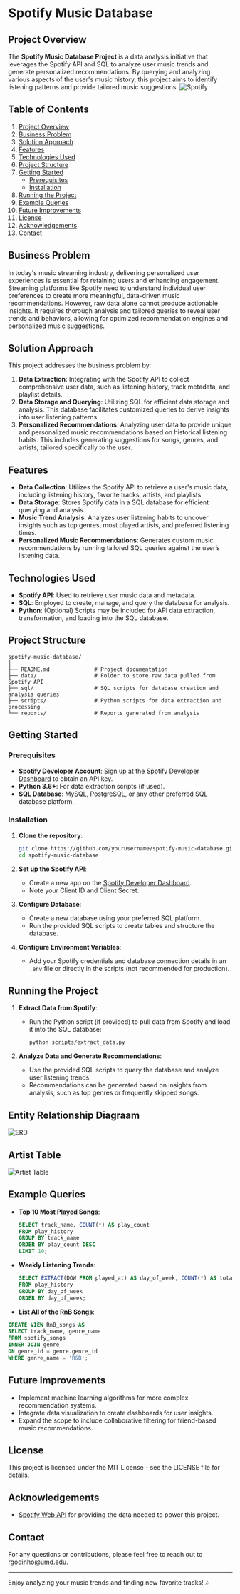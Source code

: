 
# Spotify Music Database

## Project Overview
The **Spotify Music Database Project** is a data analysis initiative that leverages the Spotify API and SQL to analyze user music trends and generate personalized recommendations. By querying and analyzing various aspects of the user's music history, this project aims to identify listening patterns and provide tailored music suggestions.
![Spotify](https://github.com/robingodinho/Spotify_Database/blob/541b905a2a7036b3aa20d0d95a8db1223ba5bccb/spotify_ad.png)

## Table of Contents
1. [Project Overview](#project-overview)
2. [Business Problem](#business-problem)
3. [Solution Approach](#solution-approach)
4. [Features](#features)
5. [Technologies Used](#technologies-used)
6. [Project Structure](#project-structure)
7. [Getting Started](#getting-started)
    - [Prerequisites](#prerequisites)
    - [Installation](#installation)
8. [Running the Project](#running-the-project)
9. [Example Queries](#example-queries)
10. [Future Improvements](#future-improvements)
11. [License](#license)
12. [Acknowledgements](#acknowledgements)
13. [Contact](#contact)

## Business Problem
In today's music streaming industry, delivering personalized user experiences is essential for retaining users and enhancing engagement. Streaming platforms like Spotify need to understand individual user preferences to create more meaningful, data-driven music recommendations. However, raw data alone cannot produce actionable insights. It requires thorough analysis and tailored queries to reveal user trends and behaviors, allowing for optimized recommendation engines and personalized music suggestions.

## Solution Approach
This project addresses the business problem by:
1. **Data Extraction**: Integrating with the Spotify API to collect comprehensive user data, such as listening history, track metadata, and playlist details.
2. **Data Storage and Querying**: Utilizing SQL for efficient data storage and analysis. This database facilitates customized queries to derive insights into user listening patterns.
3. **Personalized Recommendations**: Analyzing user data to provide unique and personalized music recommendations based on historical listening habits. This includes generating suggestions for songs, genres, and artists, tailored specifically to the user.

## Features
- **Data Collection**: Utilizes the Spotify API to retrieve a user's music data, including listening history, favorite tracks, artists, and playlists.
- **Data Storage**: Stores Spotify data in a SQL database for efficient querying and analysis.
- **Music Trend Analysis**: Analyzes user listening habits to uncover insights such as top genres, most played artists, and preferred listening times.
- **Personalized Music Recommendations**: Generates custom music recommendations by running tailored SQL queries against the user’s listening data.

## Technologies Used
- **Spotify API**: Used to retrieve user music data and metadata.
- **SQL**: Employed to create, manage, and query the database for analysis.
- **Python**: (Optional) Scripts may be included for API data extraction, transformation, and loading into the SQL database.

## Project Structure
```
spotify-music-database/
│
├── README.md              # Project documentation
├── data/                  # Folder to store raw data pulled from Spotify API
├── sql/                   # SQL scripts for database creation and analysis queries
├── scripts/               # Python scripts for data extraction and processing
└── reports/               # Reports generated from analysis
```

## Getting Started

### Prerequisites
- **Spotify Developer Account**: Sign up at the [Spotify Developer Dashboard](https://developer.spotify.com/dashboard/) to obtain an API key.
- **Python 3.6+**: For data extraction scripts (if used).
- **SQL Database**: MySQL, PostgreSQL, or any other preferred SQL database platform.

### Installation
1. **Clone the repository**:
   ```bash
   git clone https://github.com/yourusername/spotify-music-database.git
   cd spotify-music-database
   ```
2. **Set up the Spotify API**:
   - Create a new app on the [Spotify Developer Dashboard](https://developer.spotify.com/dashboard/).
   - Note your Client ID and Client Secret.
3. **Configure Database**:
   - Create a new database using your preferred SQL platform.
   - Run the provided SQL scripts to create tables and structure the database.

4. **Configure Environment Variables**:
   - Add your Spotify credentials and database connection details in an `.env` file or directly in the scripts (not recommended for production).

## Running the Project
1. **Extract Data from Spotify**:
   - Run the Python script (if provided) to pull data from Spotify and load it into the SQL database:
     ```bash
     python scripts/extract_data.py
     ```
   
2. **Analyze Data and Generate Recommendations**:
   - Use the provided SQL scripts to query the database and analyze user listening trends.
   - Recommendations can be generated based on insights from analysis, such as top genres or frequently skipped songs.

## Entity Relationship Diagraam
![ERD](https://github.com/robingodinho/Spotify_Database/blob/ac4bab5c2a31887761067295ba57d3c4d222afb0/ERD_Spotify.png)

## Artist Table
![Artist Table](https://github.com/robingodinho/Spotify_Database/blob/ac4bab5c2a31887761067295ba57d3c4d222afb0/Artist_table.png)

## Example Queries
- **Top 10 Most Played Songs**:
  ```sql
  SELECT track_name, COUNT(*) AS play_count 
  FROM play_history 
  GROUP BY track_name 
  ORDER BY play_count DESC 
  LIMIT 10;
  ```

- **Weekly Listening Trends**:
  ```sql
  SELECT EXTRACT(DOW FROM played_at) AS day_of_week, COUNT(*) AS total_plays 
  FROM play_history 
  GROUP BY day_of_week 
  ORDER BY day_of_week;
  ```

 - **List All of the RnB Songs**:
  ```sql
  CREATE VIEW RnB_songs AS
SELECT track_name, genre_name
FROM spotify_songs
INNER JOIN genre
ON genre_id = genre.genre_id
WHERE genre_name = 'R&B';
  ``` 

## Future Improvements
- Implement machine learning algorithms for more complex recommendation systems.
- Integrate data visualization to create dashboards for user insights.
- Expand the scope to include collaborative filtering for friend-based music recommendations.

## License
This project is licensed under the MIT License - see the LICENSE file for details.

## Acknowledgements
- [Spotify Web API](https://developer.spotify.com/documentation/web-api/) for providing the data needed to power this project.

## Contact
For any questions or contributions, please feel free to reach out to rgodinho@umd.edu.

---

Enjoy analyzing your music trends and finding new favorite tracks! 🎶
